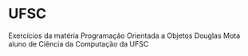 # UFSC
Exercícios da matéria Programação Orientada a Objetos
Douglas Mota aluno de Ciência da Computação da UFSC
